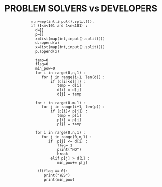 # PROBLEM SOLVERS vs DEVELOPERS
                m,n=map(int,input().split());
                if (1<m<101 and 1<n<101) :
                  d=[]
                  p=[]
                  x=list(map(int,input().split()))
                  d.append(x)
                  x=list(map(int,input().split()))
                  p.append(x)  
  
                  temp=0
                  flag=0
                  min_pow=0
                  for i in range(0,n,1) :
                     for j in range(i+1, len(d)) :
                         if (d[i]<d[j]) :
                            temp = d[i]
                            d[i] = d[j]
                            d[j] = temp

                  for i in range(0,m,1) :
                     for j in range(i+1, len(p)) :
                         if (p[i]< p[j]) :
                            temp = p[i]
                            p[i] = p[j]
                            p[j] = temp  

                  for i in range(0,n,1) :
                     for j in range(0,m,1) :
                        if  p[j] <= d[i] :
                            flag= 1
                            print("NO")
                            break
                         elif p[j] > d[i] :
                            min_pow+= p[j]  

                   if(flag == 0):
                      print("YES")
                      print(min_pow)
